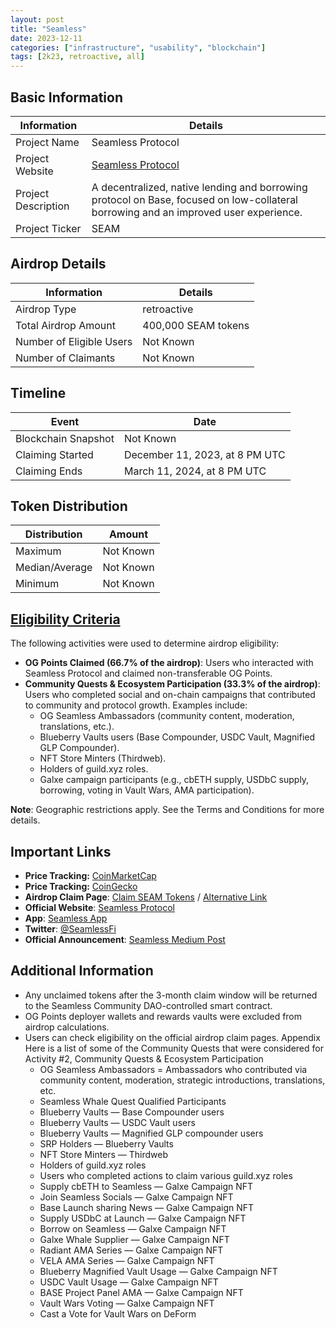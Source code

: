 ```yaml
---
layout: post
title: "Seamless"
date: 2023-12-11
categories: ["infrastructure", "usability", "blockchain"]
tags: [2k23, retroactive, all]
---
```


## Basic Information

| Information         | Details                                                                                                                              |
| ------------------- | ------------------------------------------------------------------------------------------------------------------------------------ |
| Project Name        | Seamless Protocol                                                                                                                    |
| Project Website     | [Seamless Protocol](https://seamlessprotocol.com)                                                                                    |
| Project Description | A decentralized, native lending and borrowing protocol on Base, focused on low-collateral borrowing and an improved user experience. |
| Project Ticker      | SEAM                                                                                                                                 |

## Airdrop Details

| Information              | Details             |
| ------------------------ | ------------------- |
| Airdrop Type             | retroactive         |
| Total Airdrop Amount     | 400,000 SEAM tokens |
| Number of Eligible Users | Not Known           |
| Number of Claimants      | Not Known           |

## Timeline

| Event               | Date                           |
| ------------------- | ------------------------------ |
| Blockchain Snapshot | Not Known                      |
| Claiming Started    | December 11, 2023, at 8 PM UTC |
| Claiming Ends       | March 11, 2024, at 8 PM UTC    |

## Token Distribution

| Distribution   | Amount    |
| -------------- | --------- |
| Maximum        | Not Known |
| Median/Average | Not Known |
| Minimum        | Not Known |

## [Eligibility Criteria](https://seamlessprotocol.medium.com/announcing-the-seamless-genesis-airdrop-31cbd3fb68e8)

The following activities were used to determine airdrop eligibility:

- **OG Points Claimed (66.7% of the airdrop)**: Users who interacted with Seamless Protocol and claimed non-transferable OG Points.
- **Community Quests & Ecosystem Participation (33.3% of the airdrop)**: Users who completed social and on-chain campaigns that contributed to community and protocol growth. Examples include:
  - OG Seamless Ambassadors (community content, moderation, translations, etc.).
  - Blueberry Vaults users (Base Compounder, USDC Vault, Magnified GLP Compounder).
  - NFT Store Minters (Thirdweb).
  - Holders of guild.xyz roles.
  - Galxe campaign participants (e.g., cbETH supply, USDbC supply, borrowing, voting in Vault Wars, AMA participation).

**Note**: Geographic restrictions apply. See the Terms and Conditions for more details.

## Important Links

- **Price Tracking:** [CoinMarketCap](https://coinmarketcap.com/currencies/seamless-protocol)
- **Price Tracking:** [CoinGecko](https://www.coingecko.com/en/coins/seamless-protocol)
- **Airdrop Claim Page**: [Claim SEAM Tokens](https://claim.seamlessprotocol.com/) / [Alternative Link](https://claims.seamlessprotocol.com/)
- **Official Website**: [Seamless Protocol](https://seamlessprotocol.com)
- **App**: [Seamless App](https://app.seamlessprotocol.com)
- **Twitter**: [@SeamlessFi](https://twitter.com/SeamlessFi)
- **Official Announcement**: [Seamless Medium Post](https://seamlessprotocol.medium.com/announcing-the-seamless-genesis-airdrop-31cbd3fb68e8)

## Additional Information

- Any unclaimed tokens after the 3-month claim window will be returned to the Seamless Community DAO-controlled smart contract.
- OG Points deployer wallets and rewards vaults were excluded from airdrop calculations.
- Users can check eligibility on the official airdrop claim pages.
  Appendix
  Here is a list of some of the Community Quests that were considered for Activity #2, Community Quests & Ecosystem Participation
  - OG Seamless Ambassadors = Ambassadors who contributed via community content, moderation, strategic introductions, translations, etc.
  - Seamless Whale Quest Qualified Participants
  - Blueberry Vaults — Base Compounder users
  - Blueberry Vaults — USDC Vault users
  - Blueberry Vaults — Magnified GLP compounder users
  - SRP Holders — Blueberry Vaults
  - NFT Store Minters — Thirdweb
  - Holders of guild.xyz roles
  - Users who completed actions to claim various guild.xyz roles
  - Supply cbETH to Seamless — Galxe Campaign NFT
  - Join Seamless Socials — Galxe Campaign NFT
  - Base Launch sharing News — Galxe Campaign NFT
  - Supply USDbC at Launch — Galxe Campaign NFT
  - Borrow on Seamless — Galxe Campaign NFT
  - Galxe Whale Supplier — Galxe Campaign NFT
  - Radiant AMA Series — Galxe Campaign NFT
  - VELA AMA Series — Galxe Campaign NFT
  - Blueberry Magnified Vault Usage — Galxe Campaign NFT
  - USDC Vault Usage — Galxe Campaign NFT
  - BASE Project Panel AMA — Galxe Campaign NFT
  - Vault Wars Voting — Galxe Campaign NFT
  - Cast a Vote for Vault Wars on DeForm
